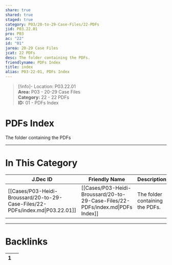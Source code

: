 ```yaml
---  
share: true  
shared: true  
staged: true  
category: P03/20-to-29-Case-Files/22-PDFs  
jid: P03.22.01  
pro: P03  
ac: "22"  
id: "01"  
jarea: 20-29 Case Files  
jcat: 22 PDFs  
desc: The folder containing the PDFs.  
friendlyname: PDFs Index  
title: index  
alias: P03-22-01, PDFs Index  
---  
```

  
>[!info]- Location: P03.22.01  
>**Area:** P03 - 20-29 Case Files  
>**Category:** 22 - 22 PDFs  
>**ID:** 01 - PDFs Index  
  
# PDFs Index  
  
The folder containing the PDFs  
   
  
  
---  
# In This Category  
  
| J.Dec ID                                                                      | Friendly Name                                                                  | Description                     |  
| ----------------------------------------------------------------------------- | ------------------------------------------------------------------------------ | ------------------------------- |  
| [[Cases/P03-Heidi-Broussard/20-to-29-Case-Files/22-PDFs/index.md\|P03.22.01]] | [[Cases/P03-Heidi-Broussard/20-to-29-Case-Files/22-PDFs/index.md\|PDFs Index]] | The folder containing the PDFs. |  
  
  
---  
# Backlinks  
<div><table class="dataview table-view-table"><thead class="table-view-thead"><tr class="table-view-tr-header"><th class="table-view-th"><span></span><span class="dataview small-text">1</span></th><th class="table-view-th"><span></span></th></tr></thead><tbody class="table-view-tbody"></tbody></table></div>